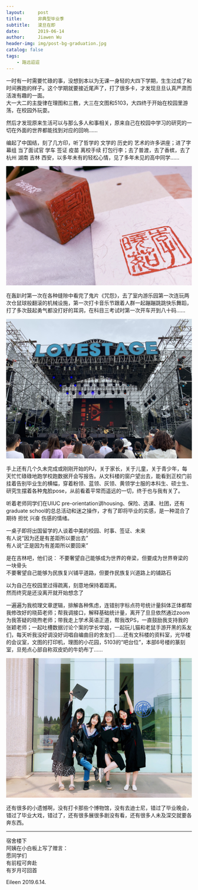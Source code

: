 ```yaml
---
layout:     post
title:      非典型毕业季
subtitle:   滚旦在即
date:       2019-06-14
author:     Jiawen Wu
header-img: img/post-bg-graduation.jpg
catalog: false
tags:
    - 路远迢迢
---
```

<script type="text/javascript">
// 禁止右键菜单
document.oncontextmenu = function(){ return false; };
// 禁止文字选择
document.onselectstart = function(){ return false; };
// 禁止复制
document.oncopy = function(){ return false; };
// 禁止剪切
document.oncut = function(){ return false; };
// 禁止粘贴
document.onpaste = function(){ return false; };
</script>

一时有一时需要忙碌的事，没想到本以为无课一身轻的大四下学期，生生过成了和时间赛跑的样子。这个学期就要接近尾声了，打了很多卡，才发现旦旦认真严肃而活泼有趣的一面。  
大一大二的主旋律在理图和三教，大三在文图和5103，大四终于开始在校园里游荡，在校园外玩耍。  

然后才发现原来生活可以与那么多人和事相关，原来自己在校园中学习的研究的一切在外面的世界都能找到对应的回响......

编起了中国结，刻了几方印，听了哲学的 文学的 历史的 艺术的许多讲座；进了字幕组 当了面试官 学车 签证 疫苗 离校手续 打包行李；去了普渡，去了香槟，去了杭州 湖南 吉林 西安，以多年未有的轻松心情，见了多年未见的高中同学......

![](https://raw.githubusercontent.com/BrokenCrayons/ImageBase/master/Images/IMG_0439.jpg)

在轰趴时第一次在各种缝隙中看完了鬼片《咒怨》，去了室内游乐园第一次连玩两次仓鼠球般翻滚的机械设施，第一次打卡音乐节跟着人群一起蹦蹦跳跳快乐舞蹈，打了多次鼓起勇气都没打好的耳洞，在科目三考试时第一次开车开到八十码......

![](https://raw.githubusercontent.com/BrokenCrayons/ImageBase/master/Images/IMG_9188.JPG)

手上还有几个久未完成或刚刚开始的PJ，关于家长，关于儿童，关于青少年，每天忙忙碌碌地跑学校跑数据开会写报告。从文科楼的窗户望出去，能看到正校门前挂着告别毕业生的横幅，穿着粉领、蓝领、灰领、黄领学士服的本科生、硕士生、研究生摆着各种鬼脸pose，从前看着平常而遥远的一切，终于也与我有关了。

听着老师同学们在UIUC pre-orientation讲housing、保险、选课、社团，还有graduate school的总总活动和迷之操作，才有了即将毕业的实感，是一种混合了期待 担忧 兴奋 伤感的情绪。

一桌子即将出国留学的人谈着中美的校园、时事、签证、未来  
有人说“因为还是有差距所以要出去”  
有人说“正是因为有差距所以要回来”  

是在吉林吧，他们说：
不要奢望自己能够成为世界的脊梁，但要成为世界脊梁的一块骨头  
不要奢望自己能够为民族复兴铺平道路，但要作民族复兴道路上的铺路石

以为自己在校园里过得疏离，刻意地保持着距离。  
然而终究是还没离开就开始想念了 

一遍遍为我梳理文章逻辑，排解各种焦虑，连错别字标点符号统计量斜体正体都帮我修改好的晓茹老师；帮我调接口，解释基础统计量，离开了旦旦依然通过zoom为我答疑的晓煦老师；带我走上学术英语正道，帮我改PS，一直鼓励我支持我的张颖老师；一起吐槽数据讨论个案的学长学姐，一起玩儿猫和老鼠手游开黑的系友们，每天听我没好调没好词唱自编曲目的舍友们......还有文科楼的资料室，光华楼的会议室，文图的打印机，理图的小花园，5103的“吧台位”，本部6号楼的篆刻室，旦苑点心部自称双皮奶的牛奶布丁......

![](https://raw.githubusercontent.com/BrokenCrayons/ImageBase/master/Images/IMG_1381.JPG)

还有很多的小遗憾啊，没有打卡那些个博物馆，没有去迪士尼，错过了毕业晚会，错过了毕业大戏，错过了，还有很多展很多剧没有看，还有很多人未及深交就要各奔东西。


---

宿舍楼下  
阿姨在小白板上写了赠言：  
愿同学们  
有前程可奔赴  
有岁月可回首


Eileen
2019.6.14.